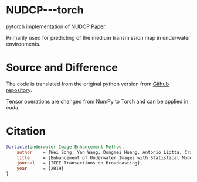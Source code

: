 # NUDCP---torch
pytorch implementation of NUDCP [Paper](https://ieeexplore.ieee.org/abstract/document/8957276).

Primarily used for predicting of the medium transmission map in underwater environments.

# Source and Difference
The code is translated from the original python version from [Github repository](https://github.com/wangyanckxx/Enhancement-of-Underwater-Images-with-Statistical-Model-of-BL-and-Optimization-of-TM).

Tensor operations are changed from NumPy to Torch and can be applied in cuda.

# Citation
```bibtex
@article{Underwater Image Enhancement Method,
    author    = {Wei Song, Yan Wang, Dongmei Huang, Antonio Liotta, Cristian Perra},
    title     = {Enhancement of Underwater Images with Statistical Model of Background Light and Optimization of Transmission Map},
    journal   = {IEEE Transactions on Broadcasting},
    year      = {2019}
}
```

